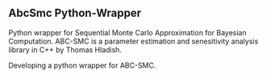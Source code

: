 ## AbcSmc Python-Wrapper
Python wrapper for Sequential Monte Carlo Approximation for Bayesian Computation. 
ABC-SMC is a parameter estimation and senesitivity analysis library in C++ by Thomas Hladish.

Developing a python wrapper for ABC-SMC. 
